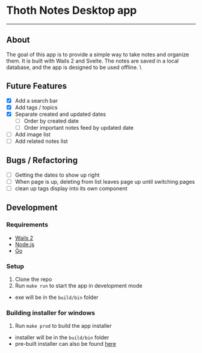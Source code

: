 # Thoth Notes Desktop app

---

## About
The goal of this app is to provide a simple way to take notes and organize them. 
It is built with Wails 2 and Svelte. The notes are saved in a local database,
and the app is designed to be used offline. \

## Future Features
- [X] Add a search bar
- [X] Add tags / topics
- [X] Separate created and updated dates
    - [ ] Order by created date
    - [ ] Order important notes feed by updated date
- [ ] Add image list
- [ ] Add related notes list

## Bugs / Refactoring
- [ ] Getting the dates to show up right
- [ ] When page is up, deleting from list leaves page up until switching pages
- [ ] clean up tags display into its own component

## Development
### Requirements
- [Wails 2](https://wails.app/gettingstarted/)
- [Node.js](https://nodejs.org/en/download/)
- [Go](https://golang.org/doc/install)

### Setup
1. Clone the repo
2. Run `make run` to start the app in development mode
- exe will be in the `build/bin` folder

### Building installer for windows
1. Run `make prod` to build the app installer
- installer will be in the `build/bin` folder
- pre-built installer can also be found [here](https://thoth-notes.s3.us-west-2.amazonaws.com/ThothNotes-amd64-installer.exe)


